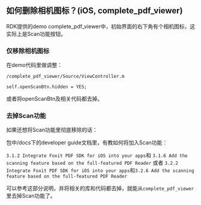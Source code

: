 ## 如何删除相机图标？(iOS, complete_pdf_viewer)

RDK提供的demo complete_pdf_viewer中，初始界面的右下角有个相机图标，这实际上是Scan功能按钮。

### 仅移除相机图标
在demo代码里做调整：

`/complete_pdf_viewer/Source/ViewController.m`

```objc
self.openScanBtn.hidden = YES;
```
或者将openScanBtn及相关代码都去掉。
 

### 去掉Scan功能
如果还想将Scan功能里彻底移除的话：

包中/docs下的developer guide文档里，有教如何将加入Scan功能：

`3.1.2 Integrate Foxit PDF SDK for iOS into your apps`和 `3.1.6 Add the scanning feature based on the full-featured PDF Reader`
或者
`3.2.2 Integrate Foxit PDF SDK for iOS into your apps`和`3.2.6 Add the scanning feature based on the full-featured PDF Reader`

可以参考这部分说明，并将相关的库和代码都去掉，就能从`complete_pdf_viewer`里去掉Scan功能了。

